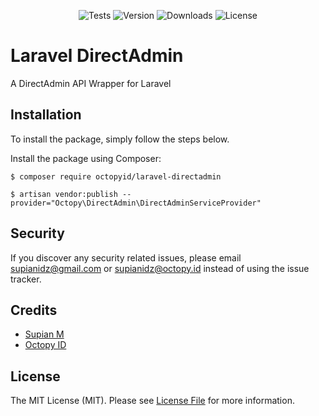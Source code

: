 <p align="center">
    <img src="https://img.shields.io/github/workflow/status/OctopyID/LaraPersonate/Run%20Unit%20Testing?style=for-the-badge&label=tests" alt="Tests">
    <img src="https://img.shields.io/packagist/v/octopyid/laravel-directadmin.svg?style=for-the-badge" alt="Version">
    <img src="https://img.shields.io/packagist/dt/octopyid/laravel-directadmin.svg?style=for-the-badge&color=F28D1A" alt="Downloads">
    <img src="https://img.shields.io/packagist/l/octopyid/laravel-directadmin.svg?style=for-the-badge" alt="License">
</p>

# Laravel DirectAdmin

A DirectAdmin API Wrapper for Laravel

## Installation

To install the package, simply follow the steps below.

Install the package using Composer:

```
$ composer require octopyid/laravel-directadmin

$ artisan vendor:publish --provider="Octopy\DirectAdmin\DirectAdminServiceProvider"
```

## Security

If you discover any security related issues, please email [supianidz@gmail.com](mailto:supianidz@gmail.com) or [supianidz@octopy.id](mailto:supianidz@octopy.id) instead of using
the issue tracker.

## Credits

- [Supian M](https://github.com/SupianIDz)
- [Octopy ID](https://github.com/OctopyID)

## License

The MIT License (MIT). Please see [License File](LICENSE) for more information.
